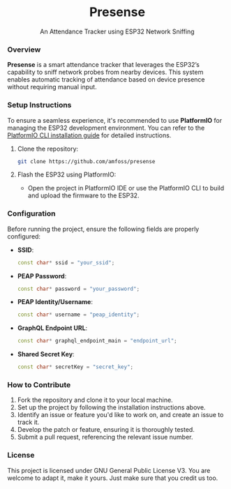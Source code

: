 <div align="center">
  <h1>Presense</h1>
  <p>An Attendance Tracker using ESP32 Network Sniffing</p>
</div>

### Overview
**Presense** is a smart attendance tracker that leverages the ESP32’s capability to sniff network probes from nearby devices. This system enables automatic tracking of attendance based on device presence without requiring manual input.

### Setup Instructions

To ensure a seamless experience, it's recommended to use **PlatformIO** for managing the ESP32 development environment. You can refer to the [PlatformIO CLI installation guide](https://platformio.org/install/integration) for detailed instructions.

1. Clone the repository:
    ```sh
    git clone https://github.com/amfoss/presense
    ```

2. Flash the ESP32 using PlatformIO:
    - Open the project in PlatformIO IDE or use the PlatformIO CLI to build and upload the firmware to the ESP32.

### Configuration

Before running the project, ensure the following fields are properly configured:

- **SSID**:
    ```cpp
    const char* ssid = "your_ssid";
    ```
  
- **PEAP Password**:
    ```cpp
    const char* password = "your_password";
    ```
  
- **PEAP Identity/Username**:
    ```cpp
    const char* username = "peap_identity";
    ```

- **GraphQL Endpoint URL**:
    ```cpp
    const char* graphql_endpoint_main = "endpoint_url";
    ```

- **Shared Secret Key**:
    ```cpp
    const char* secretKey = "secret_key";
    ```

### How to Contribute

1. Fork the repository and clone it to your local machine.
2. Set up the project by following the installation instructions above.
3. Identify an issue or feature you'd like to work on, and create an issue to track it.
4. Develop the patch or feature, ensuring it is thoroughly tested.
5. Submit a pull request, referencing the relevant issue number.

### License
This project is licensed under GNU General Public License V3. You are welcome to adapt it, make it yours. Just make sure that you credit us too.